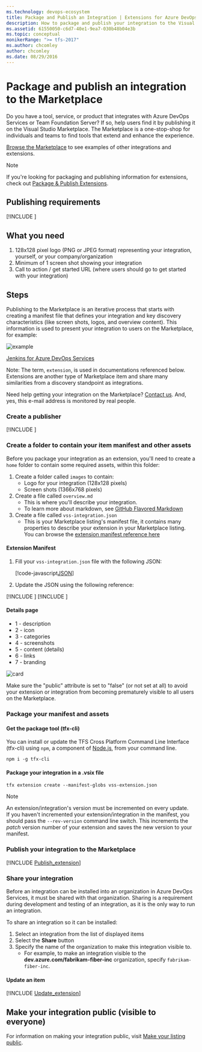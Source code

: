 ```yaml
---
ms.technology: devops-ecosystem
title: Package and Publish an Integration | Extensions for Azure DevOps Services
description: How to package and publish your integration to the Visual Studio Marketplace
ms.assetid: 61550050-c6d7-40e1-9ea7-030b48b04e3b
ms.topic: conceptual
monikerRange: ">= tfs-2017"
ms.author: chcomley
author: chcomley
ms.date: 08/29/2016
---
```


# Package and publish an integration to the Marketplace

Do you have a tool, service, or product that integrates with Azure DevOps Services or Team Foundation Server?
If so, help users find it by publishing it on the Visual Studio Marketplace.
The Marketplace is a one-stop-shop for individuals and teams to find tools that extend and enhance the experience.

[Browse the Marketplace](https://marketplace.visualstudio.com) to see examples of other integrations and extensions.

> [!NOTE]
> If you're looking for packaging and publishing information for extensions, check out [Package & Publish Extensions](overview.md).

## Publishing requirements

[!INCLUDE [](includes/before-publishing.md)]

## What you need

1. 128x128 pixel logo (PNG or JPEG format) representing your integration, yourself, or your company/organization
2. Minimum of 1 screen shot showing your integration
3. Call to action / get started URL (where users should go to get started with your integration)

## Steps

Publishing to the Marketplace is an iterative process that starts with creating a manifest file that defines your integration and key discovery characteristics (like screen shots, logos, and overview content). This information is used to present your integration to users on the Marketplace, for example:

![example](./media/integration-example.png)

[Jenkins for Azure DevOps Services](https://marketplace.visualstudio.com/items?itemName=ms-vsts.services-jenkins)

Note: The term, `extension`, is used in documentations referenced below. Extensions are another type of Marketplace item and share many similarities from a discovery standpoint as integrations.

<div class="alert alert-info">
    Need help getting your integration on the Marketplace? <a href="https://go.microsoft.com/fwlink/?LinkId=615292" data-raw-source="[Contact us](https://go.microsoft.com/fwlink/?LinkId=615292)">Contact us</a>. And, yes, this e-mail address is monitored by real people. 
</div>

### Create a publisher

[!INCLUDE [](./includes/create-publisher.md)]

### Create a folder to contain your item manifest and other assets

Before you package your integration as an extension, you'll need to create a `home` folder to contain some required assets, within this folder:

1. Create a folder called `images` to contain:
   - Logo for your integration (128x128 pixels)
   - Screen shots (1366x768 pixels)
2. Create a file called `overview.md`
   - This is where you'll describe your integration.
   - To learn more about markdown, see [GitHub Flavored Markdown](https://help.github.com/articles/github-flavored-markdown/)
3. Create a file called `vss-integration.json`
   - This is your Marketplace listing's manifest file, it contains many properties to describe your extension in your Marketplace listing. You can browse the [extension manifest reference here](../develop/manifest.md)

#### Extension Manifest

1. Fill your `vss-integration.json` file with the following JSON:

   [!code-javascript[JSON](../_data/integration.json)]

2. Update the JSON using the following reference:

[!INCLUDE [](../includes/manifest-core.md)]
[!INCLUDE [](../includes/manifest-discovery.md)]

#### Details page

- 1 - description
- 2 - icon
- 3 - categories
- 4 - screenshots
- 5 - content (details)
- 6 - links
- 7 - branding

![card](../develop/media/extension-details-page.png)

<div class="alert alert-danger">
  Make sure the &quot;public&quot; attribute is set to &quot;false&quot; (or not set at all) to avoid your extension or integration from becoming prematurely visible to all users on the Marketplace. 
</div>

<a name="package"></a>

### Package your manifest and assets

#### Get the package tool (tfx-cli)

You can install or update the TFS Cross Platform Command Line Interface (tfx-cli) using `npm`, a component of [Node.js](https://nodejs.org), from your command line.

```no-highlight
npm i -g tfx-cli
```

#### Package your integration in a .vsix file

```no-highlight
tfx extension create --manifest-globs vss-extension.json
```

> [!NOTE]
> An extension/integration's version must be incremented on every update. <br>
> If you haven't incremented your extension/integration in the manifest, you should pass the `--rev-version` command line switch. This increments the _patch_ version number of your extension and saves the new version to your manifest.

### Publish your integration to the Marketplace

[!INCLUDE [Publish_extension](../includes/procedures/publish.md)]

### Share your integration

Before an integration can be installed into an organization in Azure DevOps Services, it must be shared with that organization. Sharing is a requirement during development and testing of an integration, as it is the only way to run an integration.

To share an integration so it can be installed:

1. Select an integration from the list of displayed items
2. Select the **Share** button
3. Specify the name of the organization to make this integration visible to.
   - For example, to make an integration visible to the **dev.azure.com/fabrikam-fiber-inc** organization, specify `fabrikam-fiber-inc`.

#### Update an item

[!INCLUDE [Update_extension](../includes/procedures/update.md)]

## Make your integration public (visible to everyone)

For information on making your integration public, visit [Make your listing public](./publicize.md).
